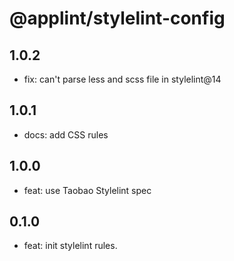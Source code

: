 # @applint/stylelint-config

## 1.0.2

- fix: can't parse less and scss file in stylelint@14

## 1.0.1

- docs: add CSS rules

## 1.0.0

- feat: use Taobao Stylelint spec

## 0.1.0

- feat: init stylelint rules.
